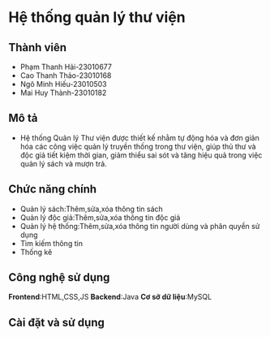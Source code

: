 # Hệ thống quản lý thư viện
## Thành viên
- Phạm Thanh Hải-23010677
- Cao Thanh Thảo-23010168
- Ngô Minh Hiếu-23010503
- Mai Huy Thành-23010182
## Mô tả
- Hệ thống Quản lý Thư viện được thiết kế nhằm tự động hóa và đơn giản hóa các công việc quản lý truyền
thống trong thư viện, giúp thủ thư và độc giả tiết kiệm thời gian, giảm thiểu sai sót và tăng hiệu quả 
trong việc quản lý sách và mượn trả.
## Chức năng chính
- Quản lý sách:Thêm,sửa,xóa thông tin sách
- Quản lý độc giả:Thêm,sửa,xóa thông tin độc giả
- Quản lý hệ thống:Thêm,sửa,xóa thông tin người dùng và phân quyền sử dụng
- Tìm kiếm thông tin
- Thống kê
## Công nghệ sử dụng
**Frontend**:HTML,CSS,JS
**Backend**:Java
**Cơ sở dữ liệu**:MySQL
## Cài đặt và sử dụng

